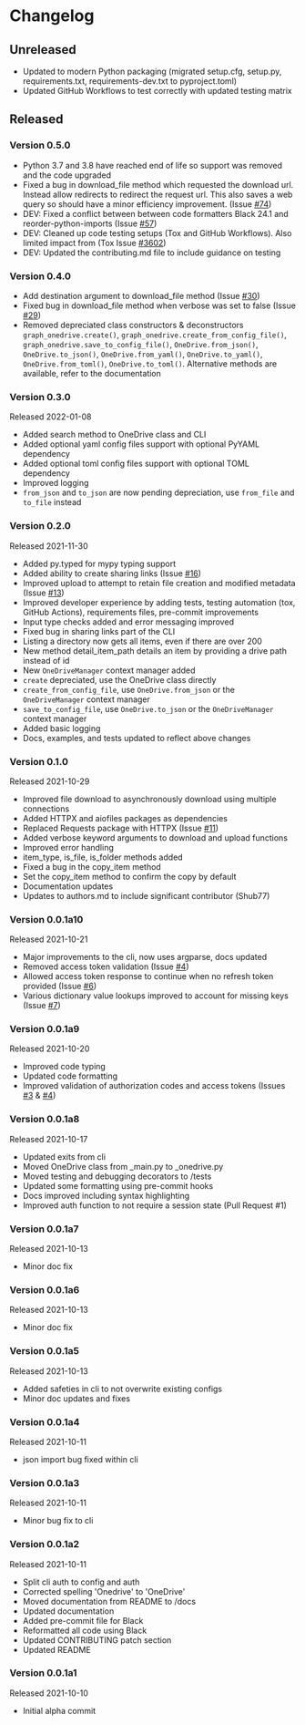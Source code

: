 # Changelog

## Unreleased

* Updated to modern Python packaging (migrated setup.cfg, setup.py, requirements.txt, requirements-dev.txt to pyproject.toml)
* Updated GitHub Workflows to test correctly with updated testing matrix

## Released

### Version 0.5.0

* Python 3.7 and 3.8 have reached end of life so support was removed and the code upgraded
* Fixed a bug in download_file method which requested the download url. Instead allow redirects to redirect the request url. This also saves a web query so should have a minor efficiency improvement. (Issue [#74](https://github.com/dariobauer/graph-onedrive/issues/74))
* DEV: Fixed a conflict between between code formatters Black 24.1 and reorder-python-imports (Issue [#57](https://github.com/dariobauer/graph-onedrive/issues/57))
* DEV: Cleaned up code testing setups (Tox and GitHub Workflows). Also limited impact from (Tox Issue [#3602](https://github.com/tox-dev/tox/issues/3602))
* DEV: Updated the contributing.md file to include guidance on testing

### Version 0.4.0

* Add destination argument to download_file method (Issue [#30](https://github.com/dariobauer/graph-onedrive/issues/30))
* Fixed bug in download_file method when verbose was set to false (Issue [#29](https://github.com/dariobauer/graph-onedrive/issues/29))
* Removed depreciated class constructors & deconstructors `graph_onedrive.create()`, `graph_onedrive.create_from_config_file()`, `graph_onedrive.save_to_config_file()`, `OneDrive.from_json()`, `OneDrive.to_json()`, `OneDrive.from_yaml()`, `OneDrive.to_yaml()`, `OneDrive.from_toml()`, `OneDrive.to_toml()`. Alternative methods are available, refer to the documentation

### Version 0.3.0

Released 2022-01-08

* Added search method to OneDrive class and CLI
* Added optional yaml config files support with optional PyYAML dependency
* Added optional toml config files support with optional TOML dependency
* Improved logging
* `from_json` and `to_json` are now pending depreciation, use `from_file` and `to_file` instead

### Version 0.2.0

Released 2021-11-30

* Added py.typed for mypy typing support
* Added ability to create sharing links (Issue [#16](https://github.com/dariobauer/graph-onedrive/issues/16))
* Improved upload to attempt to retain file creation and modified metadata (Issue [#13](https://github.com/dariobauer/graph-onedrive/issues/13))
* Improved developer experience by adding tests, testing automation (tox, GitHub Actions), requirements files, pre-commit improvements
* Input type checks added and error messaging improved
* Fixed bug in sharing links part of the CLI
* Listing a directory now gets all items, even if there are over 200
* New method detail_item_path details an item by providing a drive path instead of id
* New `OneDriveManager` context manager added
* `create` depreciated, use the OneDrive class directly
* `create_from_config_file`, use `OneDrive.from_json` or the `OneDriveManager` context manager
* `save_to_config_file`, use `OneDrive.to_json` or the `OneDriveManager` context manager
* Added basic logging
* Docs, examples, and tests updated to reflect above changes

### Version 0.1.0

Released 2021-10-29

* Improved file download to asynchronously download using multiple connections
* Added HTTPX and aiofiles packages as dependencies
* Replaced Requests package with HTTPX (Issue [#11](https://github.com/dariobauer/graph-onedrive/issues/11))
* Added verbose keyword arguments to download and upload functions
* Improved error handling
* item_type, is_file, is_folder methods added
* Fixed a bug in the copy_item method
* Set the copy_item method to confirm the copy by default
* Documentation updates
* Updates to authors.md to include significant contributor (Shub77)

### Version 0.0.1a10

Released 2021-10-21

* Major improvements to the cli, now uses argparse, docs updated
* Removed access token validation (Issue [#4](https://github.com/dariobauer/graph-onedrive/issues/4))
* Allowed access token response to continue when no refresh token provided (Issue [#6](https://github.com/dariobauer/graph-onedrive/issues/6))
* Various dictionary value lookups improved to account for missing keys (Issue [#7](https://github.com/dariobauer/graph-onedrive/issues/7))

### Version 0.0.1a9

Released 2021-10-20

* Improved code typing
* Updated code formatting
* Improved validation of authorization codes and access tokens (Issues [#3](https://github.com/dariobauer/graph-onedrive/issues/3) & [#4](https://github.com/dariobauer/graph-onedrive/issues/4))

### Version 0.0.1a8

Released 2021-10-17

* Updated exits from cli
* Moved OneDrive class from _main.py to _onedrive.py
* Moved testing and debugging decorators to /tests
* Updated some formatting using pre-commit hooks
* Docs improved including syntax highlighting
* Improved auth function to not require a session state (Pull Request #1)

### Version 0.0.1a7

Released 2021-10-13

* Minor doc fix

### Version 0.0.1a6

Released 2021-10-13

* Minor doc fix

### Version 0.0.1a5

Released 2021-10-13

* Added safeties in cli to not overwrite existing configs
* Minor doc updates and fixes

### Version 0.0.1a4

Released 2021-10-11

* json import bug fixed within cli

### Version 0.0.1a3

Released 2021-10-11

* Minor bug fix to cli

### Version 0.0.1a2

Released 2021-10-11

* Split cli auth to config and auth
* Corrected spelling 'Onedrive' to 'OneDrive'
* Moved documentation from README to /docs
* Updated documentation
* Added pre-commit file for Black
* Reformatted all code using Black
* Updated CONTRIBUTING patch section
* Updated README

### Version 0.0.1a1

Released 2021-10-10

* Initial alpha commit
